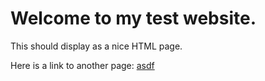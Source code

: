 # Welcome to my test website. 

This should display as a nice HTML page. 

Here is a link to another page: [asdf](page2)

<script src="http://code.jquery.com/jquery-1.4.2.min.js"></script> <script> var x = document.getElementsByClassName("site-footer-credits"); setTimeout(() => { x[0].remove(); }, 10); </script>
